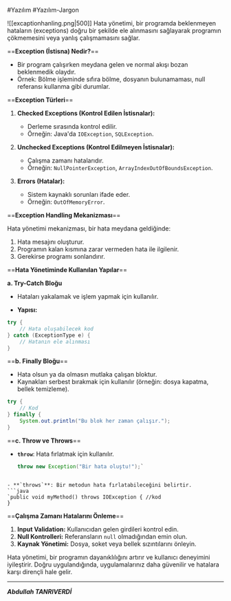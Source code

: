 #Yazılım #Yazılım-Jargon 



![[excaptionhanling.png|500]]
Hata yönetimi, bir programda beklenmeyen hataların (exceptions) doğru bir şekilde ele alınmasını sağlayarak programın çökmemesini veya yanlış çalışmamasını sağlar.

==**Exception (İstisna) Nedir?**==

- Bir program çalışırken meydana gelen ve normal akışı bozan beklenmedik olaydır.
- Örnek: Bölme işleminde sıfıra bölme, dosyanın bulunamaması, null referansı kullanma gibi durumlar.

==**Exception Türleri**==

1. **Checked Exceptions (Kontrol Edilen İstisnalar):**
    
    - Derleme sırasında kontrol edilir.
    - Örneğin: Java'da `IOException`, `SQLException`.
2. **Unchecked Exceptions (Kontrol Edilmeyen İstisnalar):**
    
    - Çalışma zamanı hatalarıdır.
    - Örneğin: `NullPointerException`, `ArrayIndexOutOfBoundsException`.
3. **Errors (Hatalar):**
    
    - Sistem kaynaklı sorunları ifade eder.
    - Örneğin: `OutOfMemoryError`.


==**Exception Handling Mekanizması**==

Hata yönetimi mekanizması, bir hata meydana geldiğinde:

1. Hata mesajını oluşturur.
2. Programın kalan kısmına zarar vermeden hata ile ilgilenir.
3. Gerekirse programı sonlandırır.

==**Hata Yönetiminde Kullanılan Yapılar**==

**a. Try-Catch Bloğu**

- Hataları yakalamak ve işlem yapmak için kullanılır.
    
- **Yapısı:**
```java
try {
    // Hata oluşabilecek kod
} catch (ExceptionType e) {
    // Hatanın ele alınması
}

```

==**b. Finally Bloğu**==

- Hata olsun ya da olmasın mutlaka çalışan bloktur.
- Kaynakları serbest bırakmak için kullanılır (örneğin: dosya kapatma, bellek temizleme).
```java
try {
    // Kod
} finally {
    System.out.println("Bu blok her zaman çalışır.");
}

```


==**c. Throw ve Throws**==

- **`throw`**: Hata fırlatmak için kullanılır.
    
    ```java
    throw new Exception("Bir hata oluştu!");`
```

- **`throws`**: Bir metodun hata fırlatabileceğini belirtir.
```java
`public void myMethod() throws IOException { //kod
}
```


==**Çalışma Zamanı Hatalarını Önleme**==  

1. **Input Validation:** Kullanıcıdan gelen girdileri kontrol edin.
2. **Null Kontrolleri:** Referansların `null` olmadığından emin olun.
3. **Kaynak Yönetimi:** Dosya, soket veya bellek sızıntılarını önleyin.

Hata yönetimi, bir programın dayanıklılığını artırır ve kullanıcı deneyimini iyileştirir. Doğru uygulandığında, uygulamalarınız daha güvenilir ve hatalara karşı dirençli hale gelir.

---
***Abdullah TANRIVERDİ***
